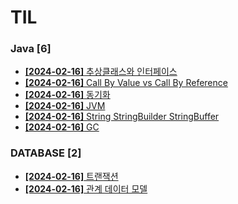 # TIL
 
### Java [6]
- [**[2024-02-16]**  추상클래스와 인터페이스](https://github.com/A-lass/TIL/blob/main/Java/추상클래스와_인터페이스.md)
- [**[2024-02-16]**  Call By Value vs Call By Reference](https://github.com/A-lass/TIL/blob/main/Java/Call_By_Value_vs_Call_By_Reference.md)
- [**[2024-02-16]**  동기화](https://github.com/A-lass/TIL/blob/main/Java/동기화.md)
- [**[2024-02-16]**  JVM](https://github.com/A-lass/TIL/blob/main/Java/JVM.md)
- [**[2024-02-16]**  String StringBuilder StringBuffer](https://github.com/A-lass/TIL/blob/main/Java/String_StringBuilder_StringBuffer.md)
- [**[2024-02-16]**  GC](https://github.com/A-lass/TIL/blob/main/Java/GC.md)
### DATABASE [2]
- [**[2024-02-16]**  트랜잭션](https://github.com/A-lass/TIL/blob/main/DATABASE/트랜잭션.md)
- [**[2024-02-16]**  관계 데이터 모델](https://github.com/A-lass/TIL/blob/main/DATABASE/관계_데이터_모델.md)
